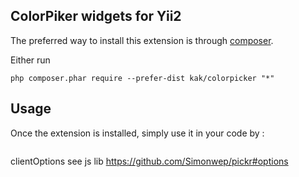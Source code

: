 ColorPiker widgets for Yii2
------------
The preferred way to install this extension is through [composer](http://getcomposer.org/download/).

Either run

```
php composer.phar require --prefer-dist kak/colorpicker "*"
```

Usage
-
Once the extension is installed, simply use it in your code by  :
```php

```


clientOptions 
see js lib https://github.com/Simonwep/pickr#options